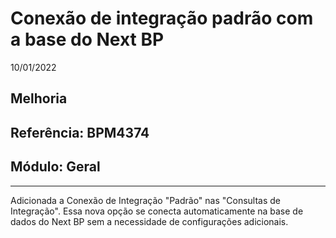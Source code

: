 # Conexão de integração padrão com a base do Next BP
10/01/2022
## Melhoria
## Referência: BPM4374
## Módulo: Geral
***

Adicionada a Conexão de Integração "Padrão" nas "Consultas de Integração". Essa nova opção se conecta automaticamente na base de dados do Next BP sem a necessidade de configurações adicionais.